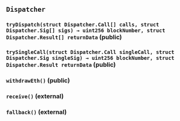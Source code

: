 ## `Dispatcher`






### `tryDispatch(struct Dispatcher.Call[] calls, struct Dispatcher.Sig[] sigs) → uint256 blockNumber, struct Dispatcher.Result[] returnData` (public)





### `trySingleCall(struct Dispatcher.Call singleCall, struct Dispatcher.Sig singleSig) → uint256 blockNumber, struct Dispatcher.Result returnData` (public)





### `withdrawEth()` (public)





### `receive()` (external)





### `fallback()` (external)






